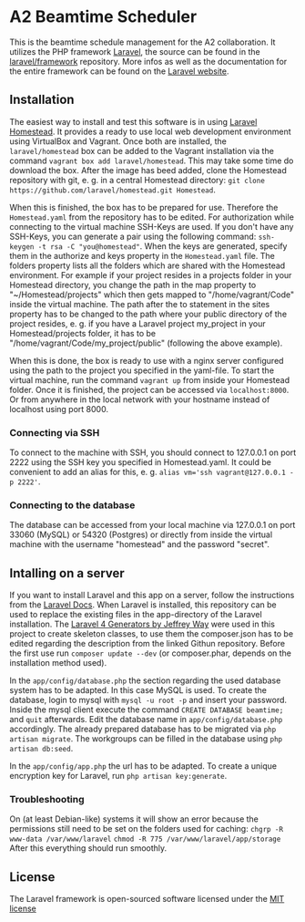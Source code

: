 # A2 Beamtime Scheduler

This is the beamtime schedule management for the A2 collaboration. It utilizes the PHP framework [Laravel](http://laravel.com), the source can be found in the [laravel/framework](http://github.com/laravel/framework) repository. More infos as well as the documentation for the entire framework can be found on the [Laravel website](http://laravel.com/docs).

## Installation

The easiest way to install and test this software is in using [Laravel Homestead](http://laravel.com/docs/homestead). It provides a ready to use local web development environment using VirtualBox and Vagrant. Once both are installed, the ``laravel/homestead`` box can be added to the Vagrant installation via the command ``vagrant box add laravel/homestead``. This may take some time do download the box. After the image has beed added, clone the Homestead repository with git, e. g. in a central Homestead directory: ``git clone https://github.com/laravel/homestead.git Homestead``. 

When this is finished, the box has to be prepared for use. Therefore the ``Homestead.yaml`` from the repository has to be edited. For authorization while connecting to the virtual machine SSH-Keys are used. If you don't have any SSH-Keys, you can generate a pair using the following command: ``ssh-keygen -t rsa -C "you@homestead"``. When the keys are generated, specify them in the authorize and keys property in the ``Homestead.yaml`` file. 
The folders property lists all the folders which are shared with the Homestead environment. For example if your project resides in a projects folder in your Homestead directory, you change the path in the map property to "~/Homestead/projects" which then gets mapped to "/home/vagrant/Code" inside the virtual machine. 
The path after the to statement in the sites property has to be changed to the path where your public directory of the project resides, e. g. if you have a Laravel project my_project in your Homestead/projects folder, it has to be "/home/vagrant/Code/my_project/public" (following the above example). 

When this is done, the box is ready to use with a nginx server configured using the path to the project you specified in the yaml-file. To start the virtual machine, run the command ``vagrant up`` from inside your Homestead folder. Once it is finished, the project can be accessed via ``localhost:8000``. Or from anywhere in the local network with your hostname instead of localhost using port 8000. 

### Connecting via SSH

To connect to the machine with SSH, you should connect to 127.0.0.1 on port 2222 using the SSH key you specified in Homestead.yaml. It could be convenient to add an alias for this, e. g. ``alias vm='ssh vagrant@127.0.0.1 -p 2222'``. 

### Connecting to the database

The database can be accessed from your local machine via 127.0.0.1 on port 33060 (MySQL) or 54320 (Postgres) or directly from inside the virtual machine with the username "homestead" and the password "secret". 


## Intalling on a server

If you want to install Laravel and this app on a server, follow the instructions from the [Laravel Docs](http://laravel.com/docs/installation). When Laravel is installed, this repository can be used to replace the existing files in the app-directory of the Laravel installation. The [Laravel 4 Generators by Jeffrey Way](https://github.com/JeffreyWay/Laravel-4-Generators) were used in this project to create skeleton classes, to use them the composer.json has to be edited regarding the description from the linked Githun repository. Before the first use run ``composer update --dev`` (or composer.phar, depends on the installation method used). 

In the ``app/config/database.php`` the section regarding the used database system has to be adapted. In this case MySQL is used. To create the database, login to mysql with ``mysql -u root -p`` and insert your password. Inside the mysql client execute the command ``CREATE DATABASE beamtime;`` and ``quit`` afterwards. Edit the database name in ``app/config/database.php`` accordingly. The already prepared database has to be migrated via ``php artisan migrate``. The workgroups can be filled in the database using ``php artisan db:seed``. 

In the ``app/config/app.php`` the url has to be adapted. 
To create a unique encryption key for Laravel, run ``php artisan key:generate``. 


### Troubleshooting

On (at least Debian-like) systems it will show an error because the permissions still need to be set on the folders used for caching:
``chgrp -R www-data /var/www/laravel``
``chmod -R 775 /var/www/laravel/app/storage``
After this everything should run smoothly. 


## License

The Laravel framework is open-sourced software licensed under the [MIT license](http://opensource.org/licenses/MIT)
